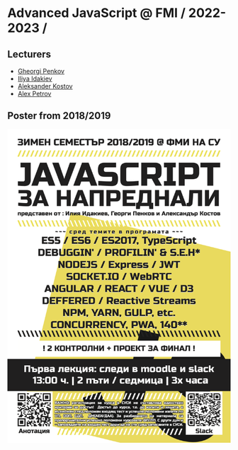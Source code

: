 # Advanced JavaScript @ FMI / 2022-2023 /

## Lecturers

* [Gheorgi Penkov](https://www.linkedin.com/in/penkov/)
* [Iliya Idakiev](https://www.linkedin.com/in/idakiev/)
* [Aleksander Kostov](https://www.linkedin.com/in/aleksander-kostov-800509105/)
* [Alex Petrov](https://www.linkedin.com/in/alex-petrov-4b76ba1b9/)

<!-- ## Course Website from last year

[>>> Click here <<<](https://telegra.ph/FMIJS-18-09-18)

## Slack

[>>> Join us on SLACK <<<](https://fmijs.slack.com) -->

## Poster from 2018/2019

<img src="https://github.com/FMIjs/advanced-javascript-2018-2019/blob/master/poster.png?raw=true" alt="advanced-javascript-at-faculty-of-mathematics-and-informatics-sofia">
